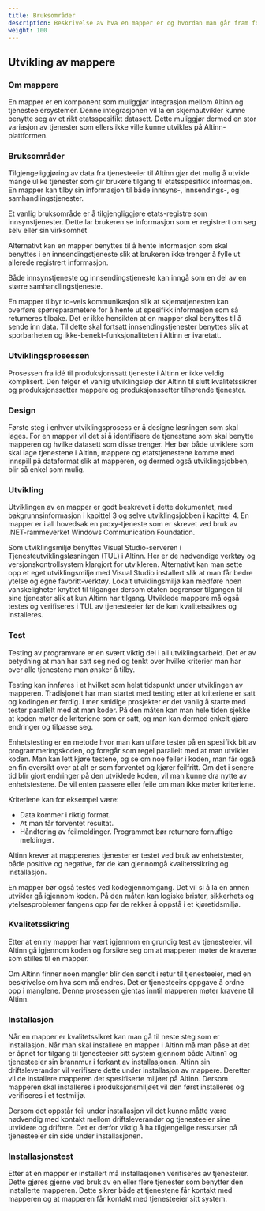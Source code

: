 ```yaml
---
title: Bruksområder
description: Beskrivelse av hva en mapper er og hvordan man går fram for å lage en
weight: 100
---
```


## Utvikling av mappere

### Om mappere

En mapper er en komponent som muliggjør integrasjon mellom Altinn og tjenesteeiersystemer.  Denne integrasjonen vil la en skjemautvikler kunne benytte seg av et rikt etatsspesifikt datasett. Dette muliggjør dermed en stor variasjon av tjenester som ellers ikke ville kunne utvikles på Altinn-plattformen.

### Bruksområder

Tilgjengeliggjøring av data fra tjenesteeier til Altinn gjør det mulig å utvikle mange ulike tjenester som gir brukere tilgang til etatsspesifikk informasjon. En mapper kan tilby sin informasjon til både innsyns-, innsendings-, og samhandlingstjenester.

Et vanlig bruksområde er å tilgjengliggjøre etats-registre som innsynstjenester. Dette lar brukeren se informasjon som er registrert om seg selv eller sin virksomhet

Alternativt kan en mapper benyttes til å hente informasjon som skal benyttes i en innsendingstjeneste slik at brukeren ikke trenger å fylle ut allerede registrert informasjon.

Både innsynstjeneste og innsendingstjeneste kan inngå som en del av en større samhandlingstjeneste.

En mapper tilbyr to-veis kommunikasjon slik at skjematjenesten kan overføre spørreparametere for å hente ut spesifikk informasjon som så returneres tilbake. Det er ikke hensikten at en mapper skal benyttes til å sende inn data. Til dette skal fortsatt innsendingstjenester benyttes slik at sporbarheten og ikke-benekt-funksjonaliteten i Altinn er ivaretatt.

### Utviklingsprosessen

Prosessen fra idé til produksjonssatt tjeneste i Altinn er ikke veldig komplisert. Den følger et vanlig utviklingsløp der Altinn til slutt kvalitetssikrer og produksjonssetter mappere og produksjonssetter tilhørende tjenester.

### Design

Første steg i enhver utviklingsprosess er å designe løsningen som skal lages. For en mapper vil det si å identifisere de tjenestene som skal benytte mapperen og hvilke datasett som disse trenger. Her bør både utviklere som skal lage tjenestene i Altinn, mappere og etatstjenestene komme med innspill på dataformat slik at mapperen, og dermed også utviklingsjobben, blir så enkel som mulig.

### Utvikling

Utviklingen av en mapper er godt beskrevet i dette dokumentet, med bakgrunnsinformasjon i kapittel 3 og selve utviklingsjobben i kapittel 4. En mapper er i all hovedsak en proxy-tjeneste som er skrevet ved bruk av .NET-rammeverket Windows Communication Foundation.

Som utviklingsmiljø benyttes Visual Studio-serveren i Tjenesteutviklingsløsningen (TUL) i Altinn. Her er de nødvendige verktøy og versjonskontrollsystem klargjort for utvikleren.  Alternativt kan man sette opp et eget utviklingsmiljø med Visual Studio installert slik at man får bedre ytelse og egne favoritt-verktøy. Lokalt utviklingsmiljø kan medføre noen vanskeligheter knyttet til tilganger dersom etaten begrenser tilgangen til sine tjenester slik at kun Altinn har tilgang. Utviklede mappere må også testes og verifiseres i TUL av tjenesteeier før de kan kvalitetssikres og installeres.

### Test

Testing av programvare er en svært viktig del i all utviklingsarbeid. Det er av betydning at man har satt seg ned og tenkt over hvilke kriterier man har over alle tjenestene man ønsker å tilby.

Testing kan innføres i et hvilket som helst tidspunkt under utviklingen av mapperen. Tradisjonelt har man startet med testing etter at kriteriene er satt og kodingen er ferdig. I mer smidige prosjekter er det vanlig å starte med tester parallelt med at man koder. På den måten kan man hele tiden sjekke at koden møter de kriteriene som er satt, og man kan dermed enkelt gjøre endringer og tilpasse seg.

Enhetstesting er en metode hvor man kan utføre tester på en spesifikk bit av programmeringskoden, og foregår som regel parallelt med at man utvikler koden. Man kan lett kjøre testene, og se om noe feiler i koden, man får også en fin oversikt over at alt er som forventet og kjører feilfritt.  Om det i senere tid blir gjort endringer på den utviklede koden, vil man kunne dra nytte av enhetstestene.  De vil enten passere eller feile om man ikke møter kriteriene.

Kriteriene kan for eksempel være:

- Data kommer i riktig format.
- At man får forventet resultat.
- Håndtering av feilmeldinger. Programmet bør returnere fornuftige meldinger.

Altinn krever at mapperenes tjenester er testet ved bruk av enhetstester, både positive og negative, før de kan gjennomgå kvalitetssikring og installasjon.

En mapper bør også testes ved kodegjennomgang. Det vil si å la en annen utvikler gå igjennom koden. På den måten kan logiske brister, sikkerhets og ytelsesproblemer fangens opp før de rekker å oppstå i et kjøretidsmiljø.

### Kvalitetssikring

Etter at en ny mapper har vært igjennom en grundig test av tjenesteeier, vil Altinn gå igjennom koden og forsikre seg om at mapperen møter de kravene som stilles til en mapper.

Om Altinn finner noen mangler blir den sendt i retur til tjenesteeier, med en beskrivelse om hva som må endres. Det er tjenesteeirs oppgave å ordne opp i manglene. Denne prosessen gjentas inntil mapperen møter kravene til Altinn.

### Installasjon

Når en mapper er kvalitetssikret kan man gå til neste steg som er installasjon. Når man skal installere en mapper i Altinn må man påse at det er åpnet for tilgang til tjenesteeier sitt system gjennom både Altinn1 og tjenesteeier sin brannmur i forkant av installasjonen. Altinn sin driftsleverandør vil verifisere dette under installasjon av mappere. Deretter vil de installere mapperen det spesifiserte miljøet på Altinn. Dersom mapperen skal installeres i produksjonsmiljøet vil den først installeres og verifiseres i et testmiljø.

Dersom det oppstår feil under installasjon vil det kunne måtte være nødvendig med kontakt mellom driftsleverandør og tjenesteeier sine utviklere og driftere. Det er derfor viktig å ha tilgjengelige ressurser på tjenesteeier sin side under installasjonen.

### Installasjonstest

Etter at en mapper er installert må installasjonen verifiseres av tjenesteier. Dette gjøres gjerne ved bruk av en eller flere tjenester som benytter den installerte mapperen. Dette sikrer både at tjenestene får kontakt med mapperen og at mapperen får kontakt med tjenesteeier sitt system.


